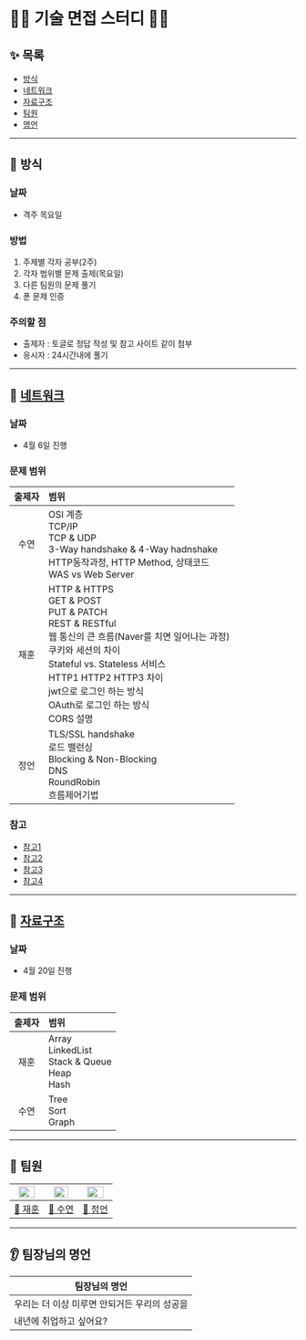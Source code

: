 # 👨‍💻 기술 면접 스터디 👩‍💻

## ✨ 목록
- [방식](#-방식)
- [네트워크](#-네트워크)
- [자료구조](#-자료구조)
- [팀원](#-팀원)
- [명언](#-팀장님의-명언)
---
## 📌 방식
### 날짜
- 격주 목요일
### 방법
1. 주제별 각자 공부(2주)
2. 각자 범위별 문제 출제(목요일)
3. 다른 팀원의 문제 풀기
4. 푼 문제 인증
### 주의할 점
- 출제자 : 토글로 정답 작성 및 참고 사이트 같이 첨부
- 응시자 : 24시간내에 풀기
---
## 📌 [네트워크](https://github.com/nuheajiohc/tech-interview-study/tree/main/Data%20Structure)
### 날짜
- 4월 6일 진행
  
### 문제 범위
|출제자|범위|
|:--:|:--|
|수연|OSI 계층<br>TCP/IP<br>TCP & UDP<br>3-Way handshake & 4-Way hadnshake<br>HTTP동작과정, HTTP Method, 상태코드<br>WAS vs Web Server|
|재훈|HTTP & HTTPS<br>GET & POST<br>PUT & PATCH<br>REST & RESTful<br>웹 통신의 큰 흐름(Naver를 치면 일어나는 과정)<br>쿠키와 세션의 차이<br>Stateful vs. Stateless 서비스<br>HTTP1 HTTP2 HTTP3 차이<br>jwt으로 로그인 하는 방식<br>OAuth로 로그인 하는 방식<br>CORS 설명|
|정언|TLS/SSL handshake<br>로드 밸런싱<br>Blocking & Non-Blocking<br>DNS<br>RoundRobin<br>흐름제어기법|

### 참고
- [참고1](https://github.com/gyoogle/tech-interview-for-developer)
- [참고2](https://github.com/JaeYeopHan/Interview_Question_for_Beginner/tree/master/Network)
- [참고3](https://github.com/WooVictory/Ready-For-Tech-Interview)
- [참고4](https://github.com/devham76/tech-interview-study/blob/master/contents/network.md)
---
## 📌 [자료구조](https://github.com/nuheajiohc/tech-interview-study/tree/main/DataStructure)
### 날짜
- 4월 20일 진행
  
### 문제 범위
|출제자|범위|
|:--:|:--|
|재훈|Array<br>LinkedList<br>Stack & Queue<br>Heap<br>Hash|
|수연|Tree<br>Sort<br>Graph|

---
## 💬 팀원
|<center><img src = 'https://avatars.githubusercontent.com/u/113998025?v=4' width=80%></center>|<center><img src = 'https://avatars.githubusercontent.com/u/48740214?v=4' width=75%></center>|<center><img src = 'https://avatars.githubusercontent.com/u/66870933?v=4' width=80%></center>|
|:--:|:--:|:--:|
|[🍓 재훈](https://github.com/nuheajiohc) | [🥝 수연](https://github.com/soocy0718)| [🍑 정언](https://github.com/eonnypeach) |

---
## 👂 팀장님의 명언
|팀장님의 명언|
|--|
|우리는 더 이상 미루면 안되거든 우리의 성공을|
|내년에 취업하고 싶어요?|
